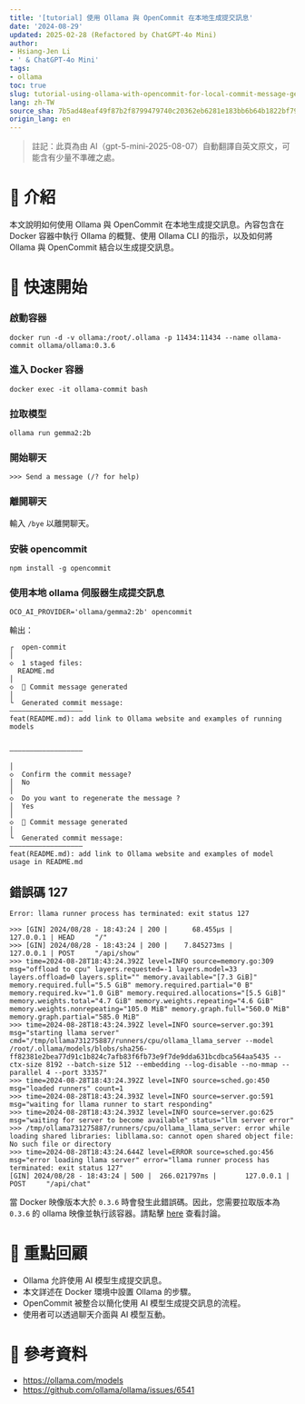 ```yaml
---
title: '[tutorial] 使用 Ollama 與 OpenCommit 在本地生成提交訊息'
date: '2024-08-29'
updated: 2025-02-28 (Refactored by ChatGPT-4o Mini)
author:
- Hsiang-Jen Li
- ' & ChatGPT-4o Mini'
tags:
- ollama
toc: true
slug: tutorial-using-ollama-with-opencommit-for-local-commit-message-generation
lang: zh-TW
source_sha: 7b5ad48eaf49f87b2f8799479740c20362eb6281e183bb6b64b1822bf79b5008
origin_lang: en
---
```


> 註記：此頁為由 AI（gpt-5-mini-2025-08-07）自動翻譯自英文原文，可能含有少量不準確之處。

# 📌 介紹
本文說明如何使用 Ollama 與 OpenCommit 在本地生成提交訊息。內容包含在 Docker 容器中執行 Ollama 的概覽、使用 Ollama CLI 的指示，以及如何將 Ollama 與 OpenCommit 結合以生成提交訊息。
<!-- more -->

# 🚀 快速開始
### 啟動容器
```shell
docker run -d -v ollama:/root/.ollama -p 11434:11434 --name ollama-commit ollama/ollama:0.3.6
```

### 進入 Docker 容器
```shell
docker exec -it ollama-commit bash
```

### 拉取模型
```shell
ollama run gemma2:2b
```

### 開始聊天
```shell
>>> Send a message (/? for help)
```

### 離開聊天
輸入 `/bye` 以離開聊天。

### 安裝 opencommit
```shell
npm install -g opencommit
```

### 使用本地 ollama 伺服器生成提交訊息
```shell
OCO_AI_PROVIDER='ollama/gemma2:2b' opencommit
```

輸出：

```shell
┌  open-commit
│
◇  1 staged files:
  README.md
│
◇  📝 Commit message generated
│
└  Generated commit message:
——————————————————
feat(README.md): add link to Ollama website and examples of running models


——————————————————

│
◇  Confirm the commit message?
│  No
│
◇  Do you want to regenerate the message ?
│  Yes
│
◇  📝 Commit message generated
│
└  Generated commit message:
——————————————————
feat(README.md): add link to Ollama website and examples of model usage in README.md 
```



## 錯誤碼 127

```shell
Error: llama runner process has terminated: exit status 127

>>> [GIN] 2024/08/28 - 18:43:24 | 200 |      68.455µs |       127.0.0.1 | HEAD     "/"
>>> [GIN] 2024/08/28 - 18:43:24 | 200 |    7.845273ms |       127.0.0.1 | POST     "/api/show"
>>> time=2024-08-28T18:43:24.392Z level=INFO source=memory.go:309 msg="offload to cpu" layers.requested=-1 layers.model=33 layers.offload=0 layers.split="" memory.available="[7.3 GiB]" memory.required.full="5.5 GiB" memory.required.partial="0 B" memory.required.kv="1.0 GiB" memory.required.allocations="[5.5 GiB]" memory.weights.total="4.7 GiB" memory.weights.repeating="4.6 GiB" memory.weights.nonrepeating="105.0 MiB" memory.graph.full="560.0 MiB" memory.graph.partial="585.0 MiB"
>>> time=2024-08-28T18:43:24.392Z level=INFO source=server.go:391 msg="starting llama server" cmd="/tmp/ollama731275887/runners/cpu/ollama_llama_server --model /root/.ollama/models/blobs/sha256-ff82381e2bea77d91c1b824c7afb83f6fb73e9f7de9dda631bcdbca564aa5435 --ctx-size 8192 --batch-size 512 --embedding --log-disable --no-mmap --parallel 4 --port 33357"
>>> time=2024-08-28T18:43:24.392Z level=INFO source=sched.go:450 msg="loaded runners" count=1
>>> time=2024-08-28T18:43:24.393Z level=INFO source=server.go:591 msg="waiting for llama runner to start responding"
>>> time=2024-08-28T18:43:24.393Z level=INFO source=server.go:625 msg="waiting for server to become available" status="llm server error"
>>> /tmp/ollama731275887/runners/cpu/ollama_llama_server: error while loading shared libraries: libllama.so: cannot open shared object file: No such file or directory
>>> time=2024-08-28T18:43:24.644Z level=ERROR source=sched.go:456 msg="error loading llama server" error="llama runner process has terminated: exit status 127"
[GIN] 2024/08/28 - 18:43:24 | 500 |  266.021797ms |       127.0.0.1 | POST     "/api/chat"
```

當 Docker 映像版本大於 `0.3.6` 時會發生此錯誤碼。因此，您需要拉取版本為 `0.3.6` 的 ollama 映像並執行該容器。請點擊 [here](https://github.com/ollama/ollama/issues/6541) 查看討論。


# 🔁 重點回顧
- Ollama 允許使用 AI 模型生成提交訊息。
- 本文詳述在 Docker 環境中設置 Ollama 的步驟。
- OpenCommit 被整合以簡化使用 AI 模型生成提交訊息的流程。
- 使用者可以透過聊天介面與 AI 模型互動。

# 🔗 參考資料
- https://ollama.com/models
- https://github.com/ollama/ollama/issues/6541
